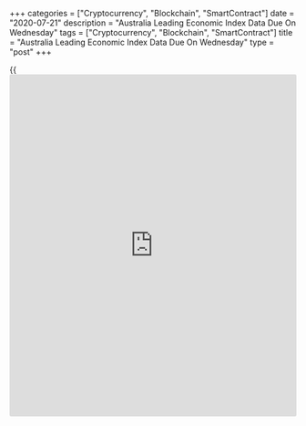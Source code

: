 +++
categories = ["Cryptocurrency", "Blockchain", "SmartContract"]
date = "2020-07-21"
description = "Australia Leading Economic Index Data Due On Wednesday"
tags = ["Cryptocurrency", "Blockchain", "SmartContract"]
title = "Australia Leading Economic Index Data Due On Wednesday"
type = "post"
+++

{{<iframe id="large-banner" src="https://www.bounty.group/#slide=4.0" width="100%" height="600" scrolling="no" style="border: 0px solid rgb(216, 221, 230); border-radius: 3px;">}}

Australia will on Wednesday see June results for the leading economic
index from Westpac Bank, highlighting a modest day for Asia-Pacific
economic activity. In May, the index added 0.2 percent on month.

Japan will see July results for the manufacturing, services and
composite indexes from Jibun Bank. In June, the manufacturing index was
at 40.1, the services index was at 45.0 and the composite was at 40.8.

Thailand will release June figures for imports, exports and trade
balance. In May, imports were down 34.41 percent on year and exports
fell 22.5 percent for a trade surplus of $2.69 billion.

Taiwan will provide June figures for unemployment; in May, the jobless
rate was 4.16 percent.

For comments and feedback [contact](https://www.playgroundfx.com/contact/): editorial@rtt[news](https://www.letsplayfx.com/blog/forex-news-website/).com

[Economic News][1]

 **What parts of the world are seeing the best (and worst) economic
performances lately? Click[here][2] to check out our [Econ Scorecard][2]
and find out! See up-to-the-moment [ranking](https://www.playgroundfx.com/blog/crypto-exchange-ranking/)s for the best and worst
performers in [GDP][3], [unemployment rate][4], [inflation][5] and much
more.**

   1. www.rtt[news](https://www.letsplayfx.com/blog/forex-news-website/).com/Content/EconomicNews.aspx
   2. www.rtt[news](https://www.letsplayfx.com/blog/forex-news-website/).com/economic-scorecard/world-rank/unemployment-rate/highest-performance.aspx
   3. www.rtt[news](https://www.letsplayfx.com/blog/forex-news-website/).com/economic-scorecard/world-rank/GDP/highest-performance.aspx
   4. www.rtt[news](https://www.letsplayfx.com/blog/forex-news-website/).com/economic-scorecard/world-rank/unemployment-rate/lowest-performance.aspx
   5. www.rtt[news](https://www.letsplayfx.com/blog/forex-news-website/).com/economic-scorecard/world-rank/CPI/highest-performance.aspx